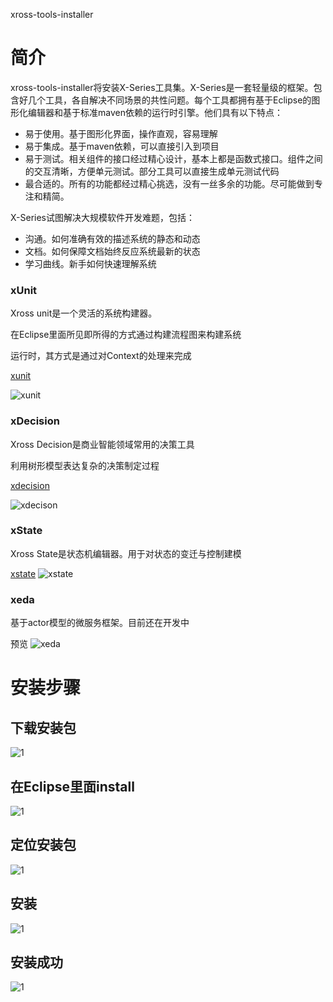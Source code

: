 xross-tools-installer

# 简介
xross-tools-installer将安装X-Series工具集。X-Series是一套轻量级的框架。包含好几个工具，各自解决不同场景的共性问题。每个工具都拥有基于Eclipse的图形化编辑器和基于标准maven依赖的运行时引擎。他们具有以下特点：
* 易于使用。基于图形化界面，操作直观，容易理解
* 易于集成。基于maven依赖，可以直接引入到项目
* 易于测试。相关组件的接口经过精心设计，基本上都是函数式接口。组件之间的交互清晰，方便单元测试。部分工具可以直接生成单元测试代码
* 最合适的。所有的功能都经过精心挑选，没有一丝多余的功能。尽可能做到专注和精简。

X-Series试图解决大规模软件开发难题，包括：
* 沟通。如何准确有效的描述系统的静态和动态
* 文档。如何保障文档始终反应系统最新的状态
* 学习曲线。新手如何快速理解系统

### xUnit
Xross unit是一个灵活的系统构建器。

在Eclipse里面所见即所得的方式通过构建流程图来构建系统

运行时，其方式是通过对Context的处理来完成

[xunit](https://github.com/hejiehui/xUnit)

![xunit](https://github.com/hejiehui/xUnit/raw/master/doc/overview.png)

### xDecision
Xross Decision是商业智能领域常用的决策工具

利用树形模型表达复杂的决策制定过程

[xdecision](https://github.com/hejiehui/xDecision)

![xdecison](https://github.com/hejiehui/xDecision/blob/master/doc/overview.png)

### xState
Xross State是状态机编辑器。用于对状态的变迁与控制建模

[xstate](https://github.com/hejiehui/xState)
![xstate](https://github.com/hejiehui/xState/raw/master/doc/overview.png)

### xeda
基于actor模型的微服务框架。目前还在开发中

预览
![xeda](https://github.com/hejiehui/xross-tools-installer/blob/master/doc/xeda.PNG)

# 安装步骤

## 下载安装包
![1](https://github.com/hejiehui/xross-tools-installer/blob/master/doc/install_2.png)

## 在Eclipse里面install
![1](https://github.com/hejiehui/xross-tools-installer/blob/master/doc/install_1.png)

## 定位安装包
![1](https://github.com/hejiehui/xross-tools-installer/blob/master/doc/install_3.png)

## 安装
![1](https://github.com/hejiehui/xross-tools-installer/blob/master/doc/install_4.png)

## 安装成功
![1](https://github.com/hejiehui/xross-tools-installer/blob/master/doc/install_5.png)
